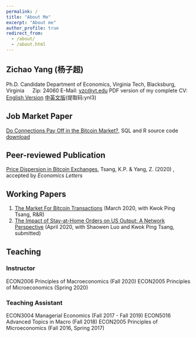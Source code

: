 ```yaml
---
permalink: /
title: "About Me"
excerpt: "About me"
author_profile: true
redirect_from: 
  - /about/
  - /about.html
---
```

## Zichao Yang (杨子超)
Ph.D. Candidate
Department of Economics, Virginia Tech, Blacksburg, Virginia &emsp; Zip: 24060
E-Mail: yzc@vt.edu
PDF version of my complete CV: 
[English Version](https://www.dropbox.com/sh/skbbf0ap5fmyfey/AAAf3R1QE_odi2Rx6aDEabvKa?dl=0)       [中英文版](https://pan.baidu.com/s/1ouPqWIFD0MJMc7WImsy-Tw)(提取码:ynl3)
## Job Market Paper
[Do Connections Pay Off in the Bitcoin Market?](https://www.dropbox.com/home/ZichaoYang%20JMP), SQL and R source code [download](https://www.dropbox.com/home/ZichaoYang%20JMP) 
## Peer-reviewed Publication
[Price Dispersion in Bitcoin Exchanges](https://doi.org/10.1016/j.econlet.2020.109379), Tsang, K.P. & Yang, Z. (2020) , accepted by *Economics Letters*
## Working Papers
1. [The Market For Bitcoin Transactions](https://ssrn.com/abstract=3554458) (March 2020, with Kwok Ping Tsang, R&R)
2. [The Impact of Stay-at-Home Orders on US Output: A Network Perspective](https://ssrn.com/abstract=3571866) (April 2020, with Shaowen Luo and Kwok Ping Tsang, submitted)

## Teaching
### Instructor
ECON2006 Principles of Macroeconomics (Fall 2020)
ECON2005 Principles of Microeconomics (Spring 2020)
### Teaching Assistant
ECON3004 Managerial Economics (Fall 2017 - Fall 2019)
ECON5016 Advanced Topics in Macro (Fall 2018)
ECON2005 Principles of Microeconomics (Fall 2016, Spring 2017)
